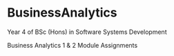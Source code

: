 # BusinessAnalytics

Year 4 of BSc (Hons) in Software Systems Development

Business Analytics 1 & 2 Module Assignments
